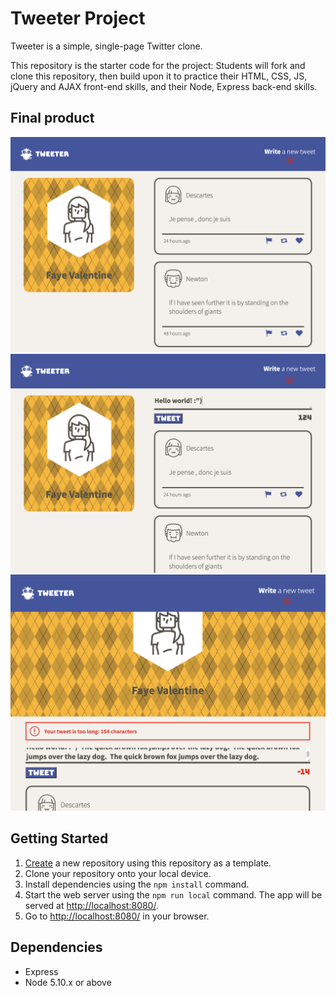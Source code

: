 # Tweeter Project

Tweeter is a simple, single-page Twitter clone.

This repository is the starter code for the project: Students will fork and clone this repository, then build upon it to practice their HTML, CSS, JS, jQuery and AJAX front-end skills, and their Node, Express back-end skills.

## Final product

!["Desktop view"](https://github.com/pochiman/tweeter/blob/master/docs/screenshot1.png?raw=true)
!["Write a tweet"](https://github.com/pochiman/tweeter/blob/master/docs/screenshot2.png?raw=true)
!["Tablet view and error message"](https://github.com/pochiman/tweeter/blob/master/docs/screenshot3.png?raw=true)

## Getting Started

1. [Create](https://docs.github.com/en/repositories/creating-and-managing-repositories/creating-a-repository-from-a-template) a new repository using this repository as a template.
2. Clone your repository onto your local device.
3. Install dependencies using the `npm install` command.
3. Start the web server using the `npm run local` command. The app will be served at <http://localhost:8080/>.
4. Go to <http://localhost:8080/> in your browser.

## Dependencies

- Express
- Node 5.10.x or above
